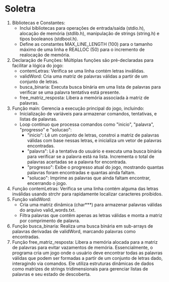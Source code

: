 # Soletra
1. Bibliotecas e Constantes:
   - Inclui bibliotecas para operações de entrada/saída (stdio.h), alocação de memória (stdlib.h), manipulação de strings (string.h) e tipos booleanos (stdbool.h).
   - Define as constantes MAX_LINE_LENGTH (100) para o tamanho máximo de uma linha e REALLOC (50) para o incremento de realocação de memória.
2. Declaração de Funções: Múltiplas funções são pré-declaradas para facilitar a lógica do jogo:
   - contemLetras: Verifica se uma linha contém letras inválidas.
   - validWord: Cria uma matriz de palavras válidas a partir de um conjunto de letras.
   - busca_binaria: Executa busca binária em uma lista de palavras para verificar se uma palavra tentativa está presente.
   - free_matriz_resposta: Libera a memória associada à matriz de palavras.
3. Função main: Gerencia a execução principal do jogo, incluindo:
   - Inicialização de variáveis para armazenar comandos, tentativas, e listas de palavras.
   - Loop contínuo que processa comandos como "inicio", "palavra", "progresso" e "solucao":
     - "inicio": Lê um conjunto de letras, constroi a matriz de palavras válidas com base nessas letras, e inicializa um vetor de palavras encontradas.
     - "palavra": Lê a tentativa do usuário e executa uma busca binária para verificar se a palavra está na lista. Incrementa o total de palavras acertadas se a palavra for encontrada.
     - "progresso": Exibe o progresso atual do jogo, mostrando quantas palavras foram encontradas e quantas ainda faltam.
     - "solucao": Imprime as palavras que ainda faltam encontrar, encerrando o jogo.
4. Função contemLetras: Verifica se uma linha contém alguma das letras inválidas usando strchr para rapidamente localizar caracteres proibidos.
5. Função validWord:
   - Cria uma matriz dinâmica (char***) para armazenar palavras válidas do arquivo valid_words.txt.
   - Filtra palavras que contêm apenas as letras válidas e monta a matriz por comprimento de palavra.
6. Função busca_binaria: Realiza uma busca binária em sub-arrays de palavras derivadas de validWord, marcando palavras como encontradas.
7. Função free_matriz_resposta: Libera a memória alocada para a matriz de palavras para evitar vazamentos de memória.
Essencialmente, o programa cria um jogo onde o usuário deve encontrar todas as palavras válidas que podem ser formadas a partir de um conjunto de letras dado, interagindo via comandos. Ele utiliza estruturas dinâmicas de dados como matrizes de strings tridimensionais para gerenciar listas de palavras e seu estado de descoberta.
